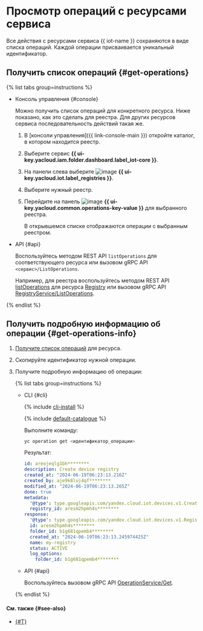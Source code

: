 # Просмотр операций с ресурсами сервиса

Все действия с ресурсами сервиса {{ iot-name }} сохраняются в виде списка операций. Каждой операции присваивается уникальный идентификатор.

## Получить список операций {#get-operations}

{% list tabs group=instructions %}

- Консоль управления {#console}

  Можно получить список операций для конкретного ресурса. Ниже показано, как это сделать для реестра. Для других ресурсов сервиса последовательность действий такая же.

  1. В [консоли управления]({{ link-console-main }}) откройте каталог, в котором находится реестр.
  1. Выберите сервис **{{ ui-key.yacloud.iam.folder.dashboard.label_iot-core }}**.
  1. На панели слева выберите ![image](../../_assets/console-icons/server.svg) **{{ ui-key.yacloud.iot.label_registries }}**.
  1. Выберите нужный реестр.
  1. Перейдите на панель ![image](../../_assets/console-icons/list-check.svg) **{{ ui-key.yacloud.common.operations-key-value }}** для выбранного реестра.

     В открывшемся списке отображаются операции с выбранным реестром.

- API {#api}

  Воспользуйтесь методом REST API `listOperations` для соответствующего ресурса или вызовом gRPC API `<сервис>/ListOperations`.

  Например, для реестра воспользуйтесь методом REST API [listOperations](../api-ref/Registry/listOperations.md) для ресурса [Registry](../api-ref/Registry/index.md) или вызовом gRPC API [RegistryService/ListOperations](../api-ref/grpc/registry_service.md#ListOperations).

{% endlist %}

## Получить подробную информацию об операции {#get-operations-info}

1. [Получите список операций](#get-operations) для ресурса.
1. Скопируйте идентификатор нужной операции.
1. Получите подробную информацию об операции:

    {% list tabs group=instructions %}

    - CLI {#cli}

      {% include [cli-install](../../_includes/cli-install.md) %}

      {% include [default-catalogue](../../_includes/default-catalogue.md) %}

      Выполните команду:

      ```bash
      yc operation get <идентификатор_операции>
      ```

      Результат:

      ```yaml
      id: areojeqlg1bh********
      description: Create device registry
      created_at: "2024-06-19T06:23:13.216Z"
      created_by: aje9k8luj4qf********
      modified_at: "2024-06-19T06:23:13.265Z"
      done: true
      metadata:
        '@type': type.googleapis.com/yandex.cloud.iot.devices.v1.CreateRegistryMetadata
        registry_id: aresm2hpmh4s********
      response:
        '@type': type.googleapis.com/yandex.cloud.iot.devices.v1.Registry
        id: aresm2hpmh4s********
        folder_id: b1g681qpemb4********
        created_at: "2024-06-19T06:23:13.245974425Z"
        name: my-registry
        status: ACTIVE
        log_options:
          folder_id: b1g681qpemb4********
      ```

   - API {#api}

      Воспользуйтесь вызовом gRPC API [OperationService/Get](../api-ref/grpc/operation_service.md#Get).

    {% endlist %}

#### См. также {#see-also}

* [{#T}](../../api-design-guide/concepts/about-async.md)
